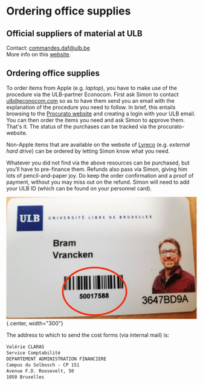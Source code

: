 # Ordering office supplies

## Official suppliers of material at ULB

Contact: <commandes.daf@ulb.be>   
More info on this [website](https://portail.ulb.be/fr/finances-achats-et-comptabilite/achats/fournisseurs-officiels-de-l-ulb?ksession=16275aab-dd0b-4ec5-a9e0-eba79f497812).

## Ordering office supplies

To order items from Apple (e.g. _laptop_), you have to make use of the procedure via the ULB-partner Econocom. First ask Simon to contact ulb@econocom.com so as to have them send you an email with the explanation of the procedure you need to follow. In brief, this entails browsing to the [Procurato website](https://education.procurato.store/ulb) and creating a login with your ULB email. You can then order the items you need and ask Simon to approve them. That's it. The status of the purchases can be tracked via the procurato-website.

Non-Apple items that are available on the website of [Lyreco](https://www.lyreco.com/webshop/FRBE) (e.g. _external hard drive_) can be ordered by letting Simon know what you need. 

Whatever you did not find via the above resources can be purchased, but you’ll have to pre-finance them. Refunds also pass via Simon, giving him lots of pencil-and-paper joy. Do keep the order confirmation and a proof of payment, without you may miss out on the refund. Simon will need to add your ULB ID (which can be found on your personnel card). 

![ULB ID](../images/personnel_card_ULD-ID.png){.center, width="300"}

The address to which to send the cost forms (via internal mail) is:

	Valérie CLARAS
	Service Comptabilité
	DEPARTEMENT ADMINISTRATION FINANCIERE
	Campus du Solbosch - CP 151
	Avenue F.D. Roosevelt, 50
	1050 Bruxelles